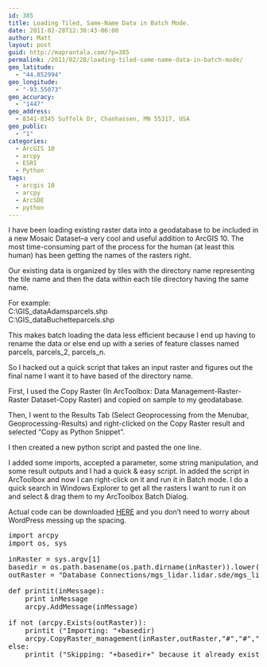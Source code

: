 ```yaml
---
id: 385
title: Loading Tiled, Same-Name Data in Batch Mode.
date: 2011-02-28T12:30:43-06:00
author: Matt
layout: post
guid: http://maprantala.com/?p=385
permalink: /2011/02/28/loading-tiled-same-name-data-in-batch-mode/
geo_latitude:
  - "44.852994"
geo_longitude:
  - "-93.55073"
geo_accuracy:
  - "1447"
geo_address:
  - 8341-8345 Suffolk Dr, Chanhassen, MN 55317, USA
geo_public:
  - "1"
categories:
  - ArcGIS 10
  - arcpy
  - ESRI
  - Python
tags:
  - arcgis 10
  - arcpy
  - ArcSDE
  - python
---
```

I have been loading existing raster data into a geodatabase to be included in a new Mosaic Dataset&#8211;a very cool and useful addition to ArcGIS 10. The most time-consuming part of the process for the human (at least this human) has been getting the names of the rasters right.

Our existing data is organized by tiles with the directory name representing the tile name and then the data within each tile directory having the same name.

For example:  
C:\GIS_dataAdamsparcels.shp  
C:\GIS_dataBuchetteparcels.shp

This makes batch loading the data less efficient because I end up having to rename the data or else end up with a series of feature classes named parcels, parcels\_2, parcels\_n.

So I hacked out a quick script that takes an input raster and figures out the final name I want it to have based of the directory name.

First, I used the Copy Raster (In ArcToolbox: Data Management-Raster-Raster Dataset-Copy Raster) and copied on sample to my geodatabase.

Then, I went to the Results Tab (Select Geoprocessing from the Menubar, Geoprocessing-Results) and right-clicked on the Copy Raster result and selected &#8220;Copy as Python Snippet&#8221;.

I then created a new python script and pasted the one line.

I added some imports, accepted a parameter, some string manipulation, and some result outputs and I had a quick & easy script. In added the script in ArcToolbox and now I can right-click on it and run it in Batch mode. I do a quick search in Windows Explorer to get all the rasters I want to run it on and select & drag them to my ArcToolbox Batch Dialog.

Actual code can be downloaded [HERE](http://dl.dropbox.com/u/22241283/NodeDangles/20110228_load_lidar_data.zip) and you don&#8217;t need to worry about WordPress messing up the spacing.

<pre>import arcpy
import os, sys

inRaster = sys.argv[1] 
basedir = os.path.basename(os.path.dirname(inRaster)).lower()
outRaster = "Database Connections/mgs_lidar.lidar.sde/mgs_lidar.lidar."+basedir

def printit(inMessage):
    print inMessage
    arcpy.AddMessage(inMessage)
    
if not (arcpy.Exists(outRaster)):
    printit ("Importing: "+basedir)
    arcpy.CopyRaster_management(inRaster,outRaster,"#","#","#","NONE","NONE","#")
else:
    printit ("Skipping: "+basedir+" because it already exists!")
</pre>

<div id="geo-post-385" class="geo geo-post" style="display: none">
  <span class="latitude">44.852994</span><span class="longitude">-93.55073</span>
</div>